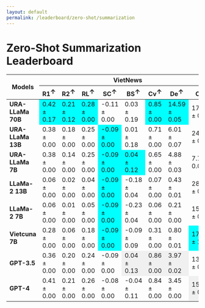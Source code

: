 ```yaml
---
layout: default
permalink: /leaderboard/zero-shot/summarization
---
```

# Zero-Shot Summarization Leaderboard

<table class="table table-bordered table-sm w-100 dtHorizontalTable" cellspacing="0">
<thead>
<tr>
<th rowspan="2" class="text-center align-middle"><b>Models</b></th>
<th colspan="8" class="text-center"><b>VietNews</b></th>
<th colspan="8" class="text-center"><b>WikiLingua</b></th>
</tr>
<tr>
<th class="text-center"><b>R1<span style="vertical-align: super;">↑</span></b></th>
<th class="text-center"><b>R2<span style="vertical-align: super;">↑</span></b></th>
<th class="text-center"><b>RL<span style="vertical-align: super;">↑</span></b></th>
<th class="text-center"><b>SC<span style="vertical-align: super;">↑</span></b></th>
<th class="text-center"><b>BS<span style="vertical-align: super;">↑</span></b></th>
<th class="text-center"><b>Cv<span style="vertical-align: super;">↑</span></b></th>
<th class="text-center"><b>De<span style="vertical-align: super;">↑</span></b></th>
<th class="text-center"><b>Cp<span style="vertical-align: super;">↑</span></b></th>
<th class="text-center"><b>R1<span style="vertical-align: super;">↑</span></b></th>
<th class="text-center"><b>R2<span style="vertical-align: super;">↑</span></b></th>
<th class="text-center"><b>RL<span style="vertical-align: super;">↑</span></b></th>
<th class="text-center"><b>SC<span style="vertical-align: super;">↑</span></b></th>
<th class="text-center"><b>BS<span style="vertical-align: super;">↑</span></b></th>
<th class="text-center"><b>Cv<span style="vertical-align: super;">↑</span></b></th>
<th class="text-center"><b>De<span style="vertical-align: super;">↑</span></b></th>
<th class="text-center"><b>Cp<span style="vertical-align: super;">↑</span></b></th>
</tr>
</thead>
<tbody>
<tr>
<td class="text-center"><b>URA-LLaMa 70B</b></td>
<td class="text-center" style="background-color: cyan;">0.42 ± 0.17</td>
<td class="text-center" style="background-color: cyan;">0.21 ± 0.12</td>
<td class="text-center" style="background-color: cyan;">0.28 ± 0.00</td>
<td class="text-center">-0.11 ± 0.00</td>
<td class="text-center">0.03 ± 0.19</td>
<td class="text-center" style="background-color: cyan;">0.85 ± 0.00</td>
<td class="text-center" style="background-color: cyan;">14.59 ± 0.05</td>
<td class="text-center">17.21 ± 0.33</td>
<td class="text-center">0.37 ± 0.00</td>
<td class="text-center" style="background-color: cyan;">0.16 ± 0.00</td>
<td class="text-center">0.24 ± 0.00</td>
<td class="text-center">-0.22 ± 0.00</td>
<td class="text-center" style="background-color: cyan;">0.26 ± 0.16</td>
<td class="text-center">0.17 ± 0.00</td>
<td class="text-center">0.22 ± 0.00</td>
<td class="text-center">22.24 ± 0.97</td>
</tr>
<tr>
<td class="text-center"><b>URA-LLaMa 13B</b></td>
<td class="text-center">0.38 ± 0.00</td>
<td class="text-center">0.18 ± 0.00</td>
<td class="text-center">0.25 ± 0.00</td>
<td class="text-center" style="background-color: cyan;">-0.09 ± 0.00</td>
<td class="text-center">0.01 ± 0.18</td>
<td class="text-center">0.71 ± 0.00</td>
<td class="text-center">6.01 ± 0.07</td>
<td class="text-center">24.27 ± 0.61</td>
<td class="text-center">0.22 ± 0.00</td>
<td class="text-center">0.08 ± 0.00</td>
<td class="text-center">0.14 ± 0.00</td>
<td class="text-center" style="background-color: cyan;">-0.16 ± 0.00</td>
<td class="text-center">-0.13 ± 0.12</td>
<td class="text-center">0.42 ± 0.01</td>
<td class="text-center">3.06 ± 0.10</td>
<td class="text-center">49.58 ± 1.16</td>
</tr>
<tr>
<td class="text-center"><b>URA-LLaMa 7B</b></td>
<td class="text-center">0.38 ± 0.00</td>
<td class="text-center">0.14 ± 0.00</td>
<td class="text-center">0.25 ± 0.00</td>
<td class="text-center" style="background-color: cyan;">-0.09 ± 0.00</td>
<td class="text-center" style="background-color: cyan;">0.04 ± 0.12</td>
<td class="text-center">0.65 ± 0.00</td>
<td class="text-center">4.88 ± 0.03</td>
<td class="text-center">7.77 ± 0.05</td>
<td class="text-center" style="background-color: cyan;">0.40 ± 0.00</td>
<td class="text-center">0.15 ± 0.00</td>
<td class="text-center" style="background-color: cyan;">0.26 ± 0.00</td>
<td class="text-center" style="background-color: cyan;">-0.16 ± 0.00</td>
<td class="text-center">0.19 ± 0.07</td>
<td class="text-center" style="background-color: cyan;">0.73 ± 0.00</td>
<td class="text-center" style="background-color: cyan;">4.79 ± 0.07</td>
<td class="text-center">6.22 ± 0.07</td>
</tr>
<tr>
<td class="text-center"><b>LLaMa-2 13B</b></td>
<td class="text-center">0.06 ± 0.00</td>
<td class="text-center">0.02 ± 0.00</td>
<td class="text-center">0.04 ± 0.00</td>
<td class="text-center" style="background-color: cyan;">-0.09 ± 0.00</td>
<td class="text-center">-0.18 ± 0.04</td>
<td class="text-center">0.07 ± 0.00</td>
<td class="text-center">0.43 ± 0.01</td>
<td class="text-center">28.25 ± 0.24</td>
<td class="text-center">0.04 ± 0.00</td>
<td class="text-center">0.00 ± 0.00</td>
<td class="text-center">0.03 ± 0.00</td>
<td class="text-center" style="background-color: cyan;">-0.16 ± 0.00</td>
<td class="text-center">-0.11 ± 0.08</td>
<td class="text-center">0.03 ± 0.00</td>
<td class="text-center">0.07 ± 0.01</td>
<td class="text-center">19.55 ± 0.51</td>
</tr>
<tr>
<td class="text-center"><b>LLaMa-2 7B</b></td>
<td class="text-center">0.06 ± 0.00</td>
<td class="text-center">0.01 ± 0.00</td>
<td class="text-center">0.05 ± 0.00</td>
<td class="text-center" style="background-color: cyan;">-0.09 ± 0.00</td>
<td class="text-center">-0.23 ± 0.04</td>
<td class="text-center">0.06 ± 0.00</td>
<td class="text-center">0.21 ± 0.00</td>
<td class="text-center">15.75 ± 0.20</td>
<td class="text-center">0.04 ± 0.00</td>
<td class="text-center">0.00 ± 0.00</td>
<td class="text-center">0.03 ± 0.00</td>
<td class="text-center" style="background-color: cyan;">-0.16 ± 0.00</td>
<td class="text-center">-0.14 ± 0.07</td>
<td class="text-center">0.03 ± 0.00</td>
<td class="text-center">0.06 ± 0.00</td>
<td class="text-center">17.84 ± 0.50</td>
</tr>
<tr>
<td class="text-center"><b>Vietcuna 7B</b></td>
<td class="text-center">0.28 ± 0.00</td>
<td class="text-center">0.06 ± 0.00</td>
<td class="text-center">0.18 ± 0.00</td>
<td class="text-center" style="background-color: cyan;">-0.09 ± 0.00</td>
<td class="text-center">-0.09 ± 0.09</td>
<td class="text-center">0.31 ± 0.00</td>
<td class="text-center">0.80 ± 0.01</td>
<td class="text-center" style="background-color: cyan;">171.63 ± 1.71</td>
<td class="text-center">0.24 ± 0.00</td>
<td class="text-center">0.06 ± 0.00</td>
<td class="text-center">0.15 ± 0.00</td>
<td class="text-center" style="background-color: cyan;">-0.16 ± 0.00</td>
<td class="text-center">-0.18 ± 0.07</td>
<td class="text-center">0.51 ± 0.01</td>
<td class="text-center">1.16 ± 0.01</td>
<td class="text-center" style="background-color: cyan;">238.67 ± 3.37</td>
</tr>
<tr>
<td class="text-center"><b>GPT-3.5</b></td>
<td class="text-center">0.36 ± 0.00</td>
<td class="text-center">0.20 ± 0.00</td>
<td class="text-center">0.24 ± 0.00</td>
<td class="text-center">-0.09 ± 0.00</td>
<td class="text-center" style="background-color: #f0f0f0;">0.04 ± 0.13</td>
<td class="text-center" style="background-color: #f0f0f0;">0.86 ± 0.00</td>
<td class="text-center" style="background-color: #f0f0f0;">3.97 ± 0.02</td>
<td class="text-center">13.32 ± 0.65</td>
<td class="text-center">0.43 ± 0.00</td>
<td class="text-center" style="background-color: #f0f0f0;">0.21 ± 0.00</td>
<td class="text-center" style="background-color: #f0f0f0;">0.27 ± 0.00</td>
<td class="text-center" style="background-color: #f0f0f0;">-0.16 ± 0.00</td>
<td class="text-center">0.22 ± 0.03</td>
<td class="text-center" style="background-color: #f0f0f0;">0.87 ± 0.00</td>
<td class="text-center" style="background-color: #f0f0f0;">3.29 ± 0.03</td>
<td class="text-center">35.50 ± 0.82</td>
</tr>
<tr>
<td class="text-center"><b>GPT-4</b></td>
<td class="text-center">0.41 ± 0.00</td>
<td class="text-center">0.21 ± 0.00</td>
<td class="text-center">0.26 ± 0.00</td>
<td class="text-center">-0.08 ± 0.00</td>
<td class="text-center">-0.04 ± 0.11</td>
<td class="text-center">0.84 ± 0.00</td>
<td class="text-center">3.45 ± 0.00</td>
<td class="text-center" style="background-color: #f0f0f0;">15.43 ± 0.49</td>
<td class="text-center" style="background-color: #f0f0f0;">0.44 ± 0.00</td>
<td class="text-center" style="background-color: #f0f0f0;">0.21 ± 0.00</td>
<td class="text-center" style="background-color: #f0f0f0;">0.27 ± 0.00</td>
<td class="text-center" style="background-color: #f0f0f0;">-0.16 ± 0.00</td>
<td class="text-center" style="background-color: #f0f0f0;">0.24 ± 0.04</td>
<td class="text-center">0.82 ± 0.00</td>
<td class="text-center">2.37 ± 0.01</td>
<td class="text-center" style="background-color: #f0f0f0;">6.61 ± 0.16</td>
</tr>
</tbody>
</table>
